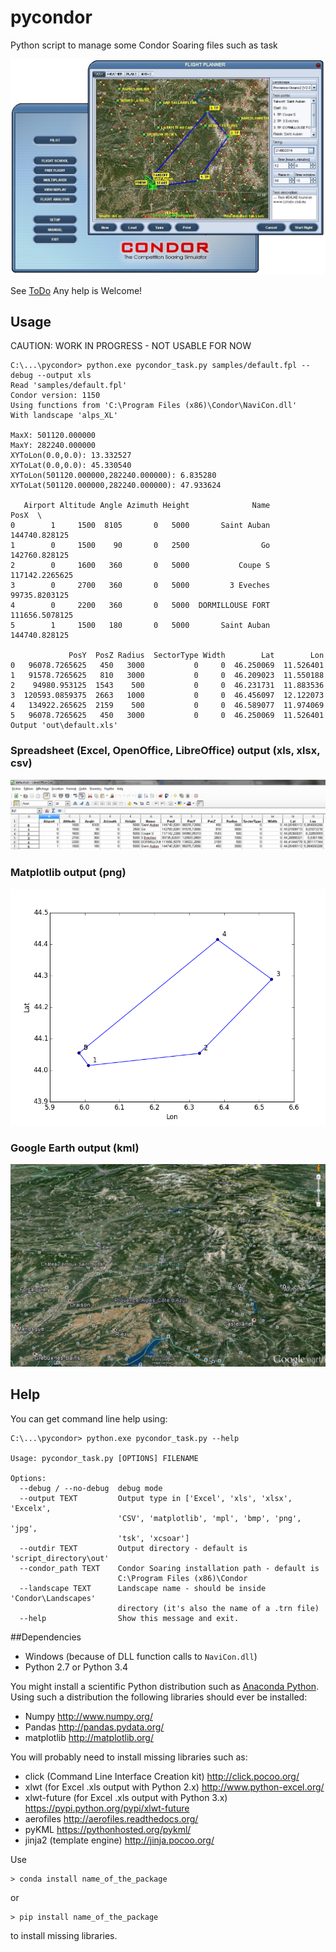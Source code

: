 # pycondor
Python script to manage some Condor Soaring files such as task

![condor sample task](screenshots/condor.jpg)

See [ToDo](https://github.com/scls19fr/pycondor/wiki/ToDo) Any help is Welcome!

## Usage

CAUTION: WORK IN PROGRESS - NOT USABLE FOR NOW

	C:\...\pycondor> python.exe pycondor_task.py samples/default.fpl --debug --output xls
	Read 'samples/default.fpl'
	Condor version: 1150
	Using functions from 'C:\Program Files (x86)\Condor\NaviCon.dll'
	With landscape 'alps_XL'

	MaxX: 501120.000000
	MaxY: 282240.000000
	XYToLon(0.0,0.0): 13.332527
	XYToLat(0.0,0.0): 45.330540
	XYToLon(501120.000000,282240.000000): 6.835280
	XYToLat(501120.000000,282240.000000): 47.933624

	   Airport Altitude Angle Azimuth Height              Name            PosX  \
	0        1     1500  8105       0   5000       Saint Auban   144740.828125
	1        0     1500    90       0   2500                Go   142760.828125
	2        0     1600   360       0   5000           Coupe S  117142.2265625
	3        0     2700   360       0   5000         3 Eveches   99735.8203125
	4        0     2200   360       0   5000  DORMILLOUSE FORT  111656.5078125
	5        1     1500   180       0   5000       Saint Auban   144740.828125

				 PosY  PosZ Radius  SectorType Width        Lat        Lon
	0   96078.7265625   450   3000           0     0  46.250069  11.526401
	1   91578.7265625   810   3000           0     0  46.209023  11.550188
	2    94980.953125  1543    500           0     0  46.231731  11.883536
	3  120593.0859375  2663   1000           0     0  46.456097  12.122073
	4   134922.265625  2159    500           0     0  46.589077  11.974069
	5   96078.7265625   450   3000           0     0  46.250069  11.526401
	Output 'out\default.xls'	

### Spreadsheet (Excel, OpenOffice, LibreOffice) output (xls, xlsx, csv)
![google earth plot](screenshots/spreadsheet.jpg)

### Matplotlib output (png)
![matplotlib plot](pycondor/out/default.png)

### Google Earth output (kml)
![google earth plot](screenshots/google_earth.jpg)

## Help
You can get command line help using:

	C:\...\pycondor> python.exe pycondor_task.py --help

	Usage: pycondor_task.py [OPTIONS] FILENAME

	Options:
	  --debug / --no-debug  debug mode
	  --output TEXT         Output type in ['Excel', 'xls', 'xlsx', 'Excelx',
							'CSV', 'matplotlib', 'mpl', 'bmp', 'png', 'jpg',
							'tsk', 'xcsoar']
	  --outdir TEXT         Output directory - default is 'script_directory\out'
	  --condor_path TEXT    Condor Soaring installation path - default is
							C:\Program Files (x86)\Condor
	  --landscape TEXT      Landscape name - should be inside 'Condor\Landscapes'
							directory (it's also the name of a .trn file)
	  --help                Show this message and exit.	
	
##Dependencies
* Windows (because of DLL function calls to `NaviCon.dll`)
* Python 2.7 or Python 3.4

You might install a scientific Python distribution such as [Anaconda Python](http://continuum.io/).
Using such a distribution the following libraries should ever be installed:
* Numpy http://www.numpy.org/
* Pandas http://pandas.pydata.org/
* matplotlib http://matplotlib.org/

You will probably need to install missing libraries such as:
* click (Command Line Interface Creation kit) http://click.pocoo.org/
* xlwt (for Excel .xls output with Python 2.x) http://www.python-excel.org/
* xlwt-future (for Excel .xls output with Python 3.x) https://pypi.python.org/pypi/xlwt-future
* aerofiles http://aerofiles.readthedocs.org/
* pyKML https://pythonhosted.org/pykml/
* jinja2 (template engine)  http://jinja.pocoo.org/

Use

    > conda install name_of_the_package

or

    > pip install name_of_the_package

to install missing libraries.
